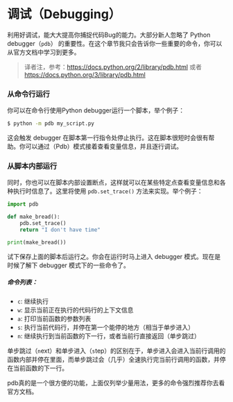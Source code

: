 # 调试（Debugging）

利用好调试，能大大提高你捕捉代码Bug的能力。大部分新人忽略了 Python debugger（```pdb```） 的重要性。在这个章节我只会告诉你一些重要的命令，你可以从官方文档中学习到更多。

> 译者注，参考：https://docs.python.org/2/library/pdb.html
或者 https://docs.python.org/3/library/pdb.html

### 从命令行运行

你可以在命令行使用Python debugger运行一个脚本，举个例子：

```bash
$ python -m pdb my_script.py
```

这会触发 debugger 在脚本第一行指令处停止执行。这在脚本很短时会很有帮助。你可以通过（Pdb）模式接着查看变量信息，并且逐行调试。

### 从脚本内部运行

同时，你也可以在脚本内部设置断点，这样就可以在某些特定点查看变量信息和各种执行时信息了。这里将使用 ```pdb.set_trace()``` 方法来实现。举个例子：

```python
import pdb

def make_bread():
    pdb.set_trace()
    return "I don't have time"

print(make_bread())
```

试下保存上面的脚本后运行之。你会在运行时马上进入 debugger 模式。现在是时候了解下 debugger 模式下的一些命令了。

##### 命令列表：

- ```c```: 继续执行
- ```w```: 显示当前正在执行的代码行的上下文信息
- ```a```: 打印当前函数的参数列表
- ```s```: 执行当前代码行，并停在第一个能停的地方（相当于单步进入）
- ```n```: 继续执行到当前函数的下一行，或者当前行直接返回（单步跳过）

单步跳过（```n```ext）和单步进入（```s```tep）的区别在于，单步进入会进入当前行调用的函数内部并停在里面，而单步跳过会（几乎）全速执行完当前行调用的函数，并停在当前函数的下一行。

pdb真的是一个很方便的功能，上面仅列举少量用法，更多的命令强烈推荐你去看官方文档。
